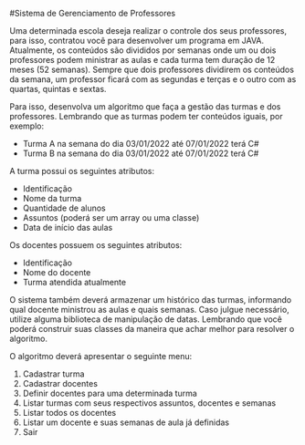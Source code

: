 #Sistema de Gerenciamento de Professores

Uma determinada escola deseja realizar o controle dos seus professores, para isso, contratou você para desenvolver um programa em JAVA. Atualmente, os conteúdos são divididos por semanas onde um ou dois professores podem ministrar as aulas e cada turma tem duração de 12 meses (52 semanas). Sempre que dois professores dividirem os conteúdos da semana, um professor ficará com as segundas e terças e o outro com as quartas, quintas e sextas.

Para isso, desenvolva um algoritmo que faça a gestão das turmas e dos professores. Lembrando que as turmas podem ter conteúdos iguais, por exemplo:

- Turma A na semana do dia 03/01/2022 até 07/01/2022 terá C#
- Turma B na semana do dia 03/01/2022 até 07/01/2022 terá C#

A turma possui os seguintes atributos:

- Identificação
- Nome da turma
- Quantidade de alunos
- Assuntos (poderá ser um array ou uma classe)
- Data de início das aulas

Os docentes possuem os seguintes atributos:
- Identificação
- Nome do docente
- Turma atendida atualmente

O sistema também deverá armazenar um histórico das turmas, informando qual docente ministrou as aulas e quais semanas. Caso julgue necessário, utilize alguma biblioteca de manipulação de datas. Lembrando que você poderá construir suas classes da maneira que achar melhor para resolver o algoritmo.

O algoritmo deverá apresentar o seguinte menu:

1. Cadastrar turma 
2. Cadastrar docentes
3. Definir docentes para uma determinada turma
4. Listar turmas com seus respectivos assuntos, docentes e semanas
5. Listar todos os docentes
6. Listar um docente e suas semanas de aula já definidas
7. Sair


